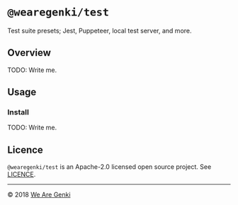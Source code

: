 # `@wearegenki/test`

Test suite presets; Jest, Puppeteer, local test server, and more.

<!-- REF: https://github.com/xfumihiro/jest-puppeteer-example -->

## Overview

TODO: Write me.

## Usage

### Install

TODO: Write me.

## Licence

`@wearegenki/test` is an Apache-2.0 licensed open source project. See [LICENCE](https://github.com/WeAreGenki/test/blob/master/LICENCE).

-----

© 2018 [We Are Genki](https://wearegenki.com)
